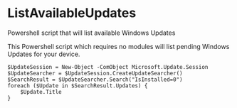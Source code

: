 # ListAvailableUpdates
Powershell script that will list available Windows Updates

This Powershell script which requires no modules will list pending Windows Updates for your device. 

```
$UpdateSession = New-Object -ComObject Microsoft.Update.Session
$UpdateSearcher = $UpdateSession.CreateUpdateSearcher()
$SearchResult = $UpdateSearcher.Search("IsInstalled=0")
foreach ($Update in $SearchResult.Updates) {
    $Update.Title
}

```
